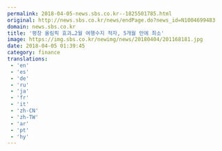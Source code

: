 ```yaml
---
permalink: 2018-04-05-news.sbs.co.kr--1825501785.html
original: http://news.sbs.co.kr/news/endPage.do?news_id=N1004699483
domain: news.sbs.co.kr
title: '평창 올림픽 효과…2월 여행수지 적자, 5개월 만에 최소'
image: https://img.sbs.co.kr/newimg/news/20180404/201168181.jpg
date: 2018-04-05 01:39:45
category: finance
translations: 
 - 'en'
 - 'es'
 - 'de'
 - 'ru'
 - 'ja'
 - 'fr'
 - 'it'
 - 'zh-CN'
 - 'zh-TW'
 - 'ar'
 - 'pt'
 - 'hy'
---
```


